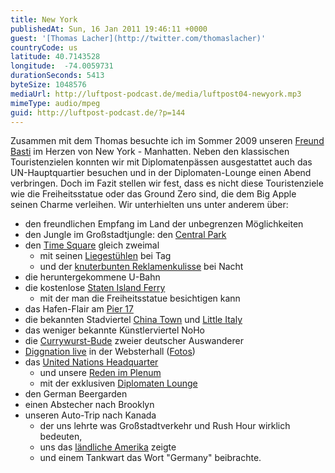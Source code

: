 ```yaml
---
title: New York
publishedAt: Sun, 16 Jan 2011 19:46:11 +0000
guest: '[Thomas Lacher](http://twitter.com/thomaslacher)'
countryCode: us
latitude: 40.7143528
longitude:  -74.0059731
durationSeconds: 5413
byteSize: 1048576
mediaUrl: http://luftpost-podcast.de/media/luftpost04-newyork.mp3
mimeType: audio/mpeg
guid: http://luftpost-podcast.de/?p=144
---
```


Zusammen mit dem Thomas besuchte ich im Sommer 2009 unseren [Freund Basti](http://bastiinnyc.over-blog.de/) im Herzen von New York - Manhatten. Neben den klassischen Touristenzielen konnten wir mit Diplomatenpässen ausgestattet auch das UN-Hauptquartier besuchen und in der Diplomaten-Lounge einen Abend verbringen. Doch im Fazit stellen wir fest, dass es nicht diese Touristenziele wie die Freiheitsstatue oder das Ground Zero sind, die dem Big Apple seinen Charme verleihen. Wir unterhielten uns unter anderem über:
* den freundlichen Empfang im Land der unbegrenzen Möglichkeiten
* den Jungle im Großstadtjungle: den [Central Park](http://www.newyork-reise.de/central.htm)
* den [Time Square](http://www.earthcam.com/usa/newyork/timessquare/) gleich zweimal  
   * mit seinen [Liegestühlen](http://farm3.static.flickr.com/2473/3609264918%5F8c1e26c9bb%5Fo.jpg) bei Tag  
   * und der [knuterbunten Reklamenkulisse](http://farm3.static.flickr.com/2431/3609224642%5F9a5d94decc%5Fo.jpg) bei Nacht
* die heruntergekommene U-Bahn
* die kostenlose [Staten Island Ferry](http://www.siferry.com/)  
   * mit der man die Freiheitsstatue besichtigen kann
* das Hafen-Flair am [Pier 17](http://www.arizonas-world.de/html/new%5Fyork%5Fcity%5F-%5Fpier%5F%5F17%5F-%5Fbro.html)
* die bekannten Stadviertel [China Town](http://www.explorechinatown.com/) und [Little Italy](http://www.littleitalynyc.com/)
* das weniger bekannte Künstlerviertel NoHo
* die [Currywurst-Bude](http://www.currywurstnyc.com/) zweier deutscher Auswanderer
* [Diggnation live](http://revision3.com/diggnation/nyclive) in der Websterhall ([Fotos](http://www.flickr.com/photos/danielbuechele/sets/72157619184222207/))
* das [United Nations Headquarter](http://visit.un.org/wcm/content/)  
   * und unsere [Reden im Plenum](http://farm4.static.flickr.com/3385/3598108869%5Ffb4c63564b%5Fo.jpg)  
   * mit der exklusiven [Diplomaten Lounge](http://farm3.static.flickr.com/2630/4001393159%5F922661773a%5Fo.jpg)
* den German Beergarden
* einen Abstecher nach Brooklyn
* unseren Auto-Trip nach Kanada  
   * der uns lehrte was Großstadtverkehr und Rush Hour wirklich bedeuten,  
   * uns das [ländliche Amerika](http://farm4.static.flickr.com/3310/3608298613%5Fc4b24b00e3%5Fo.jpg) zeigte  
   * und einem Tankwart das Wort "Germany" beibrachte.

